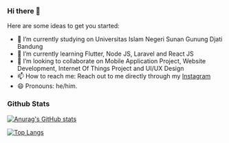 ### Hi there 👋

Here are some ideas to get you started:

- 🔭 I’m currently studying on Universitas Islam Negeri Sunan Gunung Djati Bandung
- 🌱 I’m currently learning Flutter, Node JS, Laravel and React JS
- 👯 I’m looking to collaborate on Mobile Application Project, Website Development, Internet Of Things Project and UI/UX Design
- 📫 How to reach me: Reach out to me directly through my [Instagram](https://instagram.com/alvitoadty)
- 😄 Pronouns: he/him.

### Github Stats

[![Anurag's GitHub stats](https://github-readme-stats.vercel.app/api?username=alvitoaditya19)](https://github.com/anuraghazra/github-readme-stats)

[![Top Langs](https://github-readme-stats.vercel.app/api/top-langs/?username=alvitoaditya19&layout=compact)](https://github.com/anuraghazra/github-readme-stats)
